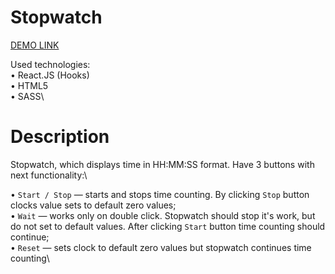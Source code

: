 # Stopwatch

[DEMO LINK](https://workacccom.github.io/Stopwatch/)

Used technologies:\
• React.JS  (Hooks)\
• HTML5\
• SASS\

# Description

Stopwatch, which displays time in HH:MM:SS format. Have 3 buttons with next functionality:\

• `Start / Stop` — starts and stops time counting. By clicking `Stop` button clocks value sets to default zero values;\
• `Wait` — works only on double click. Stopwatch should stop it's work, but do not set to default values. After clicking `Start` button time counting should continue;\
• `Reset` — sets clock to default zero values but stopwatch continues time counting\
